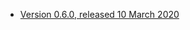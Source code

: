 - [Version 0.6.0, released 10 March 2020](https://github.com/disorderedmaterials/dissolve/releases/tag/0.6.0)

